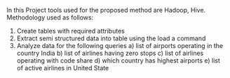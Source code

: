 In this Project tools used for the proposed method are Hadoop, Hive. Methodology used as follows:

1. Create tables with required attributes
2. Extract semi structured data into table using the load a command
3. Analyze data for the following queries
a) list of airports operating in the country India
b) list of airlines having zero stops
c) list of airlines operating with code share
d) which country has highest airports
e) list of active airlines in United State
